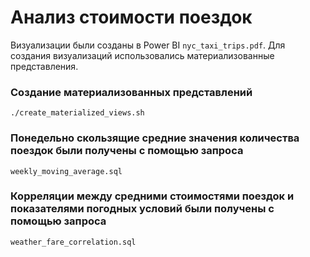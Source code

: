 # Анализ стоимости поездок

Визуализации были созданы в Power BI `nyc_taxi_trips.pdf`. Для создания визуализаций использовались материализованные представления.

### Создание материализованных представлений

`./create_materialized_views.sh`

### Понедельно скользящие средние значения количества поездок были получены с помощью запроса
`weekly_moving_average.sql`

### Корреляции между средними стоимостями поездок и показателями погодных условий были получены с помощью запроса
`weather_fare_correlation.sql`
